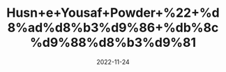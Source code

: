 ---
title: 'Husn+e+Yousaf+Powder+%22+%d8%ad%d8%b3%d9%86+%db%8c%d9%88%d8%b3%d9%81'
date: '2022-11-24' 
metatag: '' 
inventory: '0' 
draft: false 
# meta description 
shortDescripton: 'It+sheds+dead+skin+cells%2c+unclogs+pores%2c+and+removes+excess+oil+from+the+skin'
description: 'Skin+Care+%d8%b3%da%a9%d9%86+%da%a9%d8%a6%db%8c%d8%b1'
longdescription: ''
tags: ''
brand: ''
subCategory: ''
unit: '10 gm-Pk'
sellCount: '0'
featured: False
# product Price
price: '30.0'
# Product Short Description
shortDescription: 'It+sheds+dead+skin+cells%2c+unclogs+pores%2c+and+removes+excess+oil+from+the+skin'
productID: '2D9FB7BD-673B-ED11-996A-005056B3A416'
type: 'products'
category: 'Skin+Care+%d8%b3%da%a9%d9%86+%da%a9%d8%a6%db%8c%d8%b1' 
thumnailproduct: 'https://eraconnect.blob.core.windows.net/product-images/aminsaddiquidawakhana/57d0dc8b-d699-45a1-90fb-2426891dcf8f.webp' 
images:
  - image: 'https://eraconnect.blob.core.windows.net/product-images/aminsaddiquidawakhana/57d0dc8b-d699-45a1-90fb-2426891dcf8f.webp'  
Variants:
---